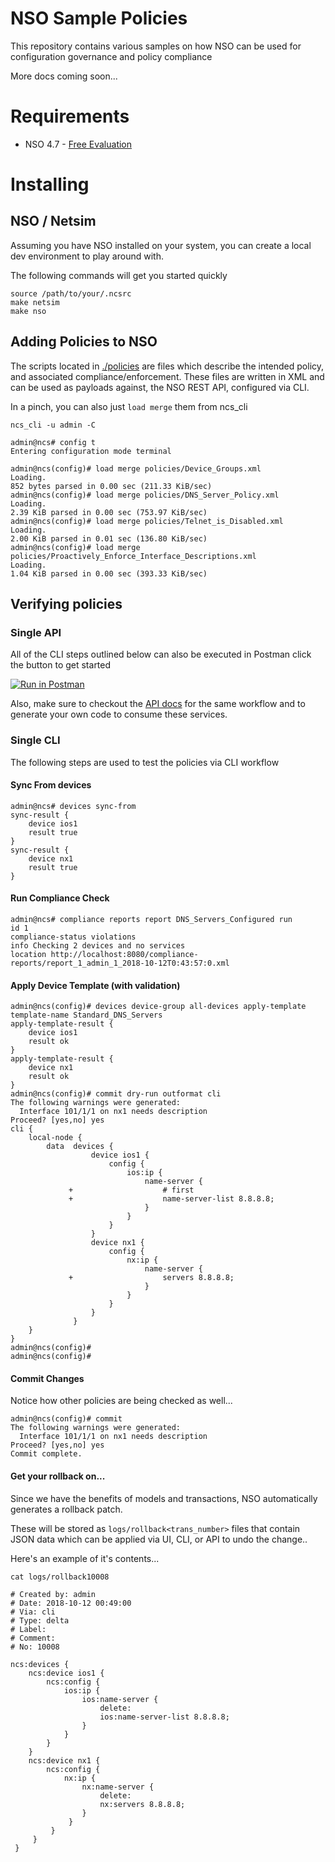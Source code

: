 # NSO Sample Policies

This repository contains various samples on how NSO can be used for configuration governance and policy compliance

More docs coming soon...

# Requirements

* NSO 4.7 - [Free Evaluation](https://developer.cisco.com/site/nso/)


# Installing


## NSO / Netsim

Assuming you have NSO installed on your system, you can
create a local dev environment to play around with.

The following commands will get you started quickly

```
source /path/to/your/.ncsrc
make netsim
make nso
```

## Adding Policies to NSO

The scripts located in [./policies](./policies)  are files which describe the intended policy, and associated compliance/enforcement. These files are written in XML
and can be used as payloads against, the NSO REST API, configured via CLI.

In a pinch, you can also just `load merge` them from ncs_cli

```
ncs_cli -u admin -C

admin@ncs# config t
Entering configuration mode terminal

admin@ncs(config)# load merge policies/Device_Groups.xml
Loading.
852 bytes parsed in 0.00 sec (211.33 KiB/sec)
admin@ncs(config)# load merge policies/DNS_Server_Policy.xml
Loading.
2.39 KiB parsed in 0.00 sec (753.97 KiB/sec)
admin@ncs(config)# load merge policies/Telnet_is_Disabled.xml
Loading.
2.00 KiB parsed in 0.01 sec (136.80 KiB/sec)
admin@ncs(config)# load merge policies/Proactively_Enforce_Interface_Descriptions.xml
Loading.
1.04 KiB parsed in 0.00 sec (393.33 KiB/sec)

```

## Verifying policies

### Single API

All of the CLI steps outlined below can also be executed in Postman click the button to get started

[![Run in Postman](https://run.pstmn.io/button.svg)](https://app.getpostman.com/run-collection/f9d64ed367d243419f95#?env%5Blocal%20NSO%5D=W3siZW5hYmxlZCI6dHJ1ZSwia2V5IjoidXNlcm5hbWUiLCJ2YWx1ZSI6ImFkbWluIiwidHlwZSI6InRleHQifSx7ImVuYWJsZWQiOnRydWUsImtleSI6InBhc3N3b3JkIiwidmFsdWUiOiJhZG1pbiIsInR5cGUiOiJ0ZXh0In0seyJlbmFibGVkIjp0cnVlLCJrZXkiOiJzZXJ2ZXIiLCJ2YWx1ZSI6ImxvY2FsaG9zdCIsInR5cGUiOiJ0ZXh0In0seyJlbmFibGVkIjp0cnVlLCJrZXkiOiJwb3J0IiwidmFsdWUiOiI4MDgwIiwidHlwZSI6InRleHQifV0=)

Also, make sure to checkout the [API docs](https://documenter.getpostman.com/view/23187/RWgqWK3D) for the same workflow and to generate your own code to consume these services.

### Single CLI

The following steps are used to test the policies via CLI workflow

#### Sync From devices
```
admin@ncs# devices sync-from
sync-result {
    device ios1
    result true
}
sync-result {
    device nx1
    result true
}
```

#### Run Compliance Check

```
admin@ncs# compliance reports report DNS_Servers_Configured run
id 1
compliance-status violations
info Checking 2 devices and no services
location http://localhost:8080/compliance-reports/report_1_admin_1_2018-10-12T0:43:57:0.xml
```

#### Apply Device Template (with validation)
```
admin@ncs(config)# devices device-group all-devices apply-template template-name Standard_DNS_Servers
apply-template-result {
    device ios1
    result ok
}
apply-template-result {
    device nx1
    result ok
}
admin@ncs(config)# commit dry-run outformat cli   
The following warnings were generated:
  Interface 101/1/1 on nx1 needs description
Proceed? [yes,no] yes
cli {
    local-node {
        data  devices {
                  device ios1 {
                      config {
                          ios:ip {
                              name-server {
             +                    # first
             +                    name-server-list 8.8.8.8;
                              }
                          }
                      }
                  }
                  device nx1 {
                      config {
                          nx:ip {
                              name-server {
             +                    servers 8.8.8.8;
                              }
                          }
                      }
                  }
              }
    }
}
admin@ncs(config)#
admin@ncs(config)#

```

#### Commit Changes

Notice how other policies are being checked as well...

```
admin@ncs(config)# commit
The following warnings were generated:
  Interface 101/1/1 on nx1 needs description
Proceed? [yes,no] yes
Commit complete.

```


#### Get your rollback on...

Since we have the benefits of models and transactions, NSO automatically generates a rollback patch.

These will be stored as `logs/rollback<trans_number>` files that contain JSON data which can be applied via UI, CLI, or API to
undo the change..

Here's an example of it's contents...

`cat logs/rollback10008`
```
# Created by: admin
# Date: 2018-10-12 00:49:00
# Via: cli
# Type: delta
# Label:
# Comment:
# No: 10008

ncs:devices {
    ncs:device ios1 {
        ncs:config {
            ios:ip {
                ios:name-server {
                    delete:
                    ios:name-server-list 8.8.8.8;
                }
            }
        }
    }
    ncs:device nx1 {
        ncs:config {
            nx:ip {
                nx:name-server {
                    delete:
                    nx:servers 8.8.8.8;
                }
             }
         }
     }
 }
```
